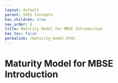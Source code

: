 ```yaml
---
layout: default
parent: SPES Concepts
has_children: true
nav_order: 6
title: Maturity Model for MBSE Introduction
has_toc: false
permalink: /maturity_model.html
---
```

# Maturity Model for MBSE Introduction
